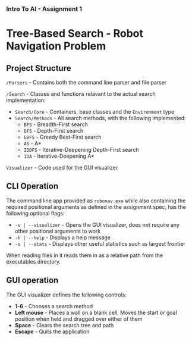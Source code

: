 ### Intro To AI - Assignment 1
# Tree-Based Search -  Robot Navigation Problem

## Project Structure


`/Parsers` - Contains both the command line parser and file parser

`/Search` - Classes and functions relavant to the actual search implementation:

* `Search/Core` - Containers, base classes and the `Environment` type
* `Search/Methods` - All search methods, with the following implemented:
	* `BFS` - Breadth-First search
	* `DFS` - Depth-First search
	* `GBFS` - Greedy Best-First search
	* `AS` - A*
	* `IDDFS` - Iterative-Deepening Depth-First search 
	* `IDA` - Iterative-Deepening A*

`Visualizer` - Code used for the GUI visualizer

## CLI Operation

The command line app provided as `robonav.exe` while also containing the required positional arguments as defined in the assignment spec, has the following optional flags:

* `-v | --visualizer` - Opens the GUI visualizer, does not require any other positional arguments to work
* `-h | --help` - Displays a help message
* `-s | --stats` - Displays other useful statistics such as largest frontier

When reading files in it reads them in as a relative path from the executables directory.

## GUI operation

The GUI visualizer defines the following controls:

* **1-6** - Chooses a search method
* **Left mouse** - Places a wall on a blank cell. Moves the start or goal position when held and dragged over either of them
* **Space** - Clears the search tree and path
* **Escape** - Quits the application
